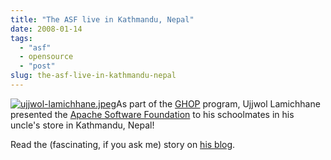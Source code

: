 ```yaml
---
title: "The ASF live in Kathmandu, Nepal"
date: 2008-01-14
tags: 
  - "asf"
  - opensource
  - "post"
slug: the-asf-live-in-kathmandu-nepal
---
```


[![ujjwol-lamichhane.jpeg](http://codeconsult.ch/bertrand/archives/images/ujjwol-lamichhane.jpeg)](http://ujjwollamichhane.blogspot.com/2008/01/presentation-on-apache-software.html)As part of the [GHOP](http://code.google.com/opensource/ghop/2007-8/) program, Ujjwol Lamichhane presented the [Apache Software Foundation](http://www.apache.org) to his schoolmates in his uncle's store in Kathmandu, Nepal!

Read the (fascinating, if you ask me) story on [his blog](http://ujjwollamichhane.blogspot.com/2008/01/presentation-on-apache-software.html).
